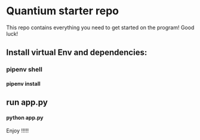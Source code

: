 # Quantium starter repo
This repo contains everything you need to get started on the program! Good luck!
## Install virtual Env and dependencies: 
### pipenv shell
#### pipenv install

## run app.py
#### python app.py

Enjoy !!!!!

